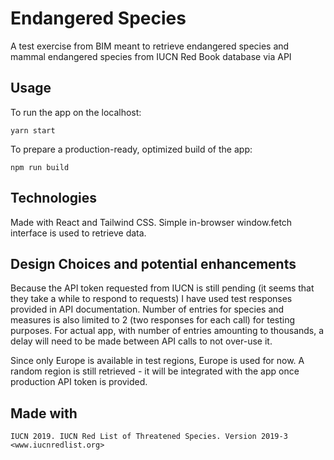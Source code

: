 # Endangered Species

 A test exercise from BIM meant to retrieve endangered species and mammal endangered species from IUCN Red Book database via API

## Usage

To run the app on the localhost: 

    yarn start

To prepare a production-ready, optimized build of the app:

    npm run build

## Technologies

Made with React and Tailwind CSS.
Simple in-browser window.fetch interface is used to retrieve data.

## Design Choices and potential enhancements

Because the API token requested from IUCN is still pending (it seems that they take a while to respond to requests) I have used test responses provided in API documentation. Number of entries for species and measures is also limited to 2 (two responses for each call) for testing purposes. For actual app, with number of entries amounting to thousands, a delay will need to be made between API calls to not over-use it.

Since only Europe is available in test regions, Europe is used for now. A random region is still retrieved - it will be integrated with the app once production API token is provided.


## Made with

    IUCN 2019. IUCN Red List of Threatened Species. Version 2019-3 <www.iucnredlist.org>